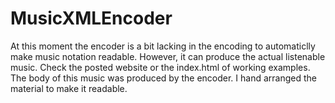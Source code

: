 # MusicXMLEncoder

At this moment the encoder is a bit lacking in the encoding to automaticlly make music notation readable. However, it can produce the actual listenable music. Check the posted website or the index.html of working examples. The body of this music was produced by the encoder. I hand arranged the material to make it readable.
